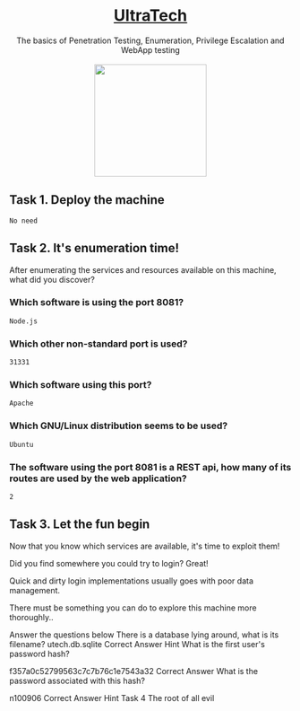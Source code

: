 # <div align="center">[UltraTech](https://tryhackme.com/r/room/ultratech1)</div>
<div align="center">The basics of Penetration Testing, Enumeration, Privilege Escalation and WebApp testing</div>
<br>
<div align="center">
<img src="https://github.com/user-attachments/assets/1a97d356-6e8b-43f4-b081-aa85419c75d5da" height="200"></img>
</div>

## Task 1. Deploy the machine
```
No need
```
## Task 2. It's enumeration time!
After enumerating the services and resources available on this machine, what did you discover?

### Which software is using the port 8081?
```
Node.js
```
### Which other non-standard port is used?
```
31331
```
### Which software using this port?
```
Apache
```
### Which GNU/Linux distribution seems to be used?
```
Ubuntu
```
### The software using the port 8081 is a REST api, how many of its routes are used by the web application?
```
2
```
## Task 3. Let the fun begin





Now that you know which services are available, it's time to exploit them!

Did you find somewhere you could try to login? Great!

Quick and dirty login implementations usually goes with poor data management.

There must be something you can do to explore this machine more thoroughly..

Answer the questions below
There is a database lying around, what is its filename?
utech.db.sqlite
Correct Answer
Hint
What is the first user's password hash?

f357a0c52799563c7c7b76c1e7543a32
Correct Answer
What is the password associated with this hash?

n100906
Correct Answer
Hint
Task 4
The root of all evil
